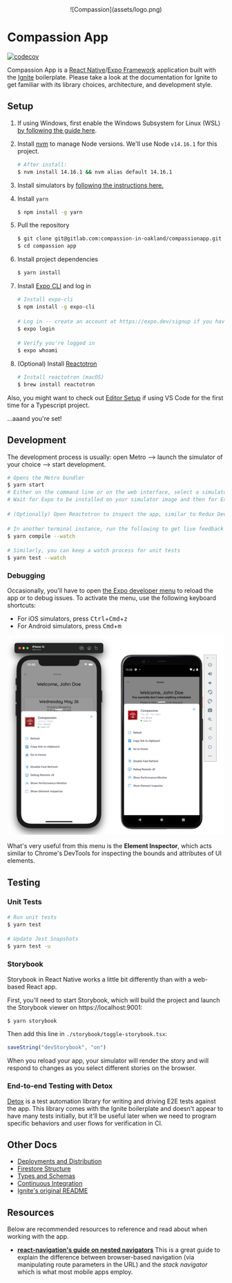 <div style="text-align:center">
  ![Compassion](assets/logo.png)
</div>

# Compassion App

[![codecov](https://codecov.io/gl/compassion-in-oakland/compassionapp/branch/master/graph/badge.svg?token=FAM6KCQFV8)](https://codecov.io/gl/compassion-in-oakland/compassionapp)

Compassion App is a [React Native](https://reactnative.dev/)/[Expo Framework](https://docs.expo.io/) application built with the [Ignite](https://github.com/infinitered/ignite) boilerplate. Please take a look at the documentation for Ignite to get familiar with its library choices, architecture, and development style.

## Setup

1. If using Windows, first enable the Windows Subsystem for Linux (WSL) [by following the guide here](https://docs.microsoft.com/en-us/windows/wsl/install-win10).

1. Install [nvm](https://github.com/nvm-sh/nvm) to manage Node versions. We'll use Node `v14.16.1` for this project.

   ```bash
   # After install:
   $ nvm install 14.16.1 && nvm alias default 14.16.1
   ```

1. Install simulators by [following the instructions here.](docs/simulator-setup.md)

1. Install `yarn`

   ```bash
   $ npm install -g yarn
   ```

1. Pull the repository

   ```bash
   $ git clone git@gitlab.com:compassion-in-oakland/compassionapp.git
   $ cd compassion app
   ```

1. Install project dependencies

   ```bash
   $ yarn install
   ```

1. Install [Expo CLI](https://docs.expo.io/workflow/expo-cli/) and log in

   ```bash
   # Install expo-cli
   $ npm install -g expo-cli

   # Log in -- create an account at https://expo.dev/signup if you haven't already
   $ expo login

   # Verify you're logged in
   $ expo whoami
   ```

1. (Optional) Install [Reactotron](https://github.com/infinitered/reactotron)

   ```bash
   # Install reactotron (macOS)
   $ brew install reactotron
   ```

Also, you might want to check out [Editor Setup](docs/editor-setup.md) if using VS Code for the first time for a Typescript project.

...aaand you're set!

## Development

The development process is usually: open Metro --> launch the simulator of your choice --> start development.

```bash
# Opens the Metro bundler
$ yarn start
# Either on the command line or on the web interface, select a simulator (iOS or Android) to connect to.
# Wait for Expo to be installed on your simulator image and then for Expo to build and publish the bundle to the virtual device

# (Optionally) Open Reactotron to inspect the app, similar to Redux Dev Tools

# In another terminal instance, run the following to get live feedback about Typescript errors
$ yarn compile --watch

# Similarly, you can keep a watch process for unit tests
$ yarn test --watch
```

### Debugging

Occasionally, you'll have to open [the Expo developer menu](https://docs.expo.io/workflow/development-mode/#showing-the-developer-menu) to reload the app or to debug issues. To activate the menu, use the following keyboard shortcuts:

- For iOS simulators, press <kbd>Ctrl</kbd>+<kbd>Cmd</kbd>+<kbd>z</kbd>
- For Android simulators, press <kbd>Cmd</kbd>+<kbd>m</kbd>

![Expo Menu](docs/expo-menu.png)

What's very useful from this menu is the **Element Inspector**, which acts similar to Chrome's DevTools for inspecting the bounds and attributes of UI elements.

## Testing

### Unit Tests

```bash
# Run unit tests
$ yarn test

# Update Jest Snapshots
$ yarn test -u
```

### Storybook

Storybook in React Native works a little bit differently than with a web-based React app.

First, you'll need to start Storybook, which will build the project and launch the Storybook viewer on https://localhost:9001:

```bash
$ yarn storybook
```

Then add this line in `./storybook/toggle-storybook.tsx`:

```ts
saveString("devStorybook", "on")
```

When you reload your app, your simulator will render the story and will respond to changes as you select different stories on the browser.

### End-to-end Testing with Detox

[Detox](https://github.com/wix/Detox) is a test automation library for writing and driving E2E tests against the app. This library comes with the Ignite boilerplate and doesn't appear to have many tests initially, but it'll be useful later when we need to program specific behaviors and user flows for verification in CI.

## Other Docs

- [Deployments and Distribution](docs/deployments-distribution.md)
- [Firestore Structure](docs/firebase-schema.md)
- [Types and Schemas](docs/types-schemas.md)
- [Continuous Integration](docs/gitlab-ci.md)
- [Ignite's original README](docs/ignite-readme.md)

## Resources

Below are recommended resources to reference and read about when working with the app.

- **[react-navigation's guide on nested navigators](https://reactnavigation.org/docs/nesting-navigators/)**
  This is a great guide to explain the difference between browser-based navigation (via manipulating route parameters in the URL) and the _stack navigator_ which is what most mobile apps employ.
